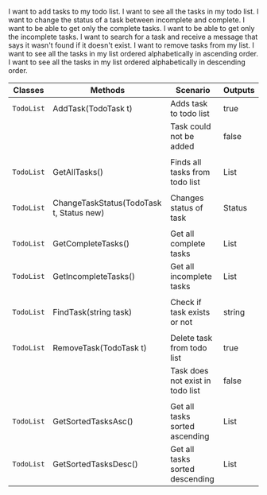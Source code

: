 I want to add tasks to my todo list.
I want to see all the tasks in my todo list.
I want to change the status of a task between incomplete and complete.
I want to be able to get only the complete tasks.
I want to be able to get only the incomplete tasks.
I want to search for a task and receive a message that says it wasn't found if it doesn't exist.
I want to remove tasks from my list.
I want to see all the tasks in my list ordered alphabetically in ascending order.
I want to see all the tasks in my list ordered alphabetically in descending order.


| Classes       | Methods			     					 |  Scenario								 | Outputs			|
| ------------- | -------------	     						 |  ------------							 | -----------		|
| `TodoList`    | AddTask(TodoTask t)						 |  Adds task to todo list					 | true				|
|				| 											 |  Task could not be added					 | false			|
|				|										     |											 |      			|
| `TodoList`    | GetAllTasks()	     					     |  Finds all tasks from todo list			 | List<TodoTask>	|
|               |				    						 |											 |					|
| `TodoList`    | ChangeTaskStatus(TodoTask t, Status new)   |  Changes status of task					 | Status		    |
|               |				    						 |											 |					|
| `TodoList`    | GetCompleteTasks()						 |  Get all complete tasks					 | List<TodoTask>	|
| `TodoList`    | GetIncompleteTasks()						 |  Get all incomplete tasks				 | List<TodoTask>	|
|               |				    						 |											 |					|
| `TodoList`    | FindTask(string task)						 |  Check if task exists or not				 | string			|
|               |				    						 |											 |					|
| `TodoList`    | RemoveTask(TodoTask t)					 |  Delete task from todo list				 | true				|
|               |				    						 |	Task does not exist in todo list		 | false			|
|               |				    						 |											 |					|
| `TodoList`    | GetSortedTasksAsc()						 |  Get all tasks sorted ascending			 | List<TodoTask>	|
| `TodoList`    | GetSortedTasksDesc()						 |  Get all tasks sorted descending			 | List<TodoTask>	|